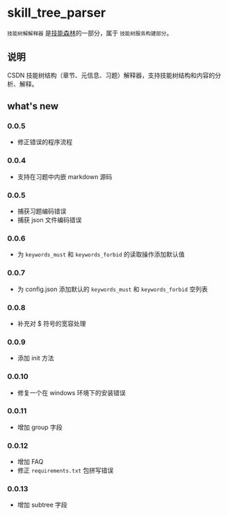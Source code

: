 # skill_tree_parser

`技能树解解释器` 是[技能森林](https://gitcode.net/csdn/skill_tree)的一部分，属于 `技能树服务构建部分`。

## 说明

CSDN 技能树结构（章节、元信息、习题）解释器，支持技能树结构和内容的分析、解释。

## what's new

### 0.0.5

- 修正错误的程序流程

### 0.0.4

- 支持在习题中内嵌 markdown 源码

### 0.0.5

- 捕获习题编码错误
- 捕获 json 文件编码错误

### 0.0.6

- 为 `keywords_must` 和 `keywords_forbid` 的读取操作添加默认值

### 0.0.7

- 为 config.json 添加默认的 `keywords_must` 和 `keywords_forbid` 空列表

### 0.0.8

- 补充对 $ 符号的宽容处理

### 0.0.9

- 添加 init 方法

### 0.0.10

- 修复一个在 windows 环境下的安装错误

### 0.0.11

- 增加 group 字段

### 0.0.12

- 增加 FAQ
- 修正 `requirements.txt` 包拼写错误

### 0.0.13

- 增加 subtree 字段

